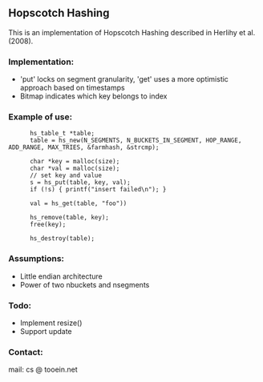 ## Hopscotch Hashing

This is an implementation of Hopscotch Hashing described in Herlihy et al. (2008).


### Implementation:  

  * 'put' locks on segment granularity, 'get' uses a more optimistic approach based on timestamps
  * Bitmap indicates which key belongs to index  


### Example of use:
    
    
          hs_table_t *table;
          table = hs_new(N_SEGMENTS, N_BUCKETS_IN_SEGMENT, HOP_RANGE, ADD_RANGE, MAX_TRIES, &farmhash, &strcmp);
    
          char *key = malloc(size);
          char *val = malloc(size);
          // set key and value
          s = hs_put(table, key, val);
          if (!s) { printf("insert failed\n"); }
    
          val = hs_get(table, "foo"))
    
          hs_remove(table, key);
          free(key);
    
          hs_destroy(table);
    


### Assumptions:  

  * Little endian architecture  
  * Power of two nbuckets and nsegments  


### Todo:  

  * Implement resize()  
  * Support update


### Contact:

mail: cs @ tooein.net